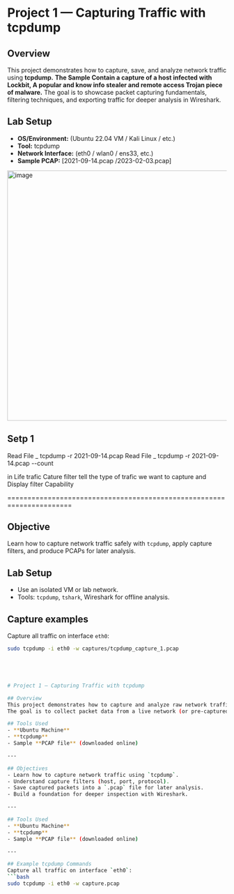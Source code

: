 # Project 1 — Capturing Traffic with tcpdump

## Overview
This project demonstrates how to capture, save, and analyze network traffic using **tcpdump.**  **The Sample Contain a capture of a host infected with Lockbit, A popular and know info stealer and remote access Trojan piece of malware.** The goal is to showcase packet capturing fundamentals, filtering techniques, and exporting traffic for deeper analysis in Wireshark. 
## Lab Setup
- **OS/Environment:** (Ubuntu 22.04 VM / Kali Linux / etc.)
- **Tool:** tcpdump
- **Network Interface:** (eth0 / wlan0 / ens33, etc.)
- **Sample PCAP:** [2021-09-14.pcap  /2023-02-03.pcap]
<img width="1870" height="574" alt="image" src="https://github.com/user-attachments/assets/b1bd7211-4070-41f3-87bb-a6b8bc82bb52" />




## Setp 1
Read File _ tcpdump -r 2021-09-14.pcap
Read File _ tcpdump -r 2021-09-14.pcap --count



in Life trafic Cature filter tell the type of trafic we want to capture  and Display filter Capability 




======================================================================
## Objective
Learn how to capture network traffic safely with `tcpdump`, apply capture filters, and produce PCAPs for later analysis.

## Lab Setup
- Use an isolated VM or lab network.
- Tools: `tcpdump`, `tshark`, Wireshark for offline analysis.

## Capture examples
Capture all traffic on interface `eth0`:
```bash
sudo tcpdump -i eth0 -w captures/tcpdump_capture_1.pcap





# Project 1 — Capturing Traffic with tcpdump

## Overview
This project demonstrates how to capture and analyze raw network traffic using **tcpdump**.  
The goal is to collect packet data from a live network (or pre-captured PCAP file) and prepare it for further analysis in tools like Wireshark.  

## Tools Used
- **Ubuntu Machine**
- **tcpdump**
- Sample **PCAP file** (downloaded online)

---

## Objectives
- Learn how to capture network traffic using `tcpdump`.
- Understand capture filters (host, port, protocol).
- Save captured packets into a `.pcap` file for later analysis.
- Build a foundation for deeper inspection with Wireshark.

---

## Tools Used
- **Ubuntu Machine**
- **tcpdump**
- Sample **PCAP file** (downloaded online)

---

## Example tcpdump Commands
Capture all traffic on interface `eth0`:
```bash
sudo tcpdump -i eth0 -w capture.pcap
